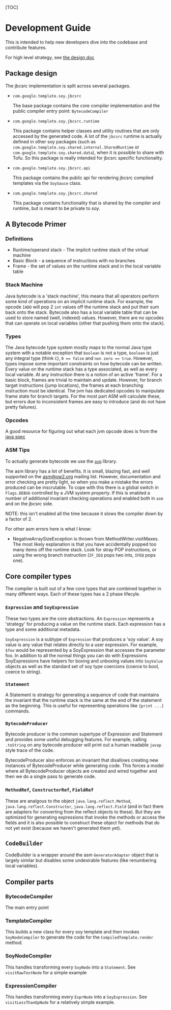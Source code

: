 [TOC]

# Development Guide

This is intended to help new developers dive into the codebase and contribute
features.

For high level strategy, see [the design doc](README.md)

## Package design

The jbcsrc implementation is split across several packages.

 * `com.google.template.soy.jbcsrc`

   The base package contains the core compiler implementation and the public
   compiler entry point: `BytecodeCompiler`

 * `com.google.template.soy.jbcsrc.runtime`

   This package contains helper classes and utility routines that are only
   accessed by the generated code.  A lot of the `jbcsrc` runtime is actually
   defined in other soy packages (such as
   `com.google.template.soy.shared.internal.SharedRuntime` or
   `com.google.template.soy.shared.data`), when it is possible to share with
   Tofu.  So this package is really intended for jbcsrc specific functionality.

 * `com.google.template.soy.jbcsrc.api`

   This package contains the public api for rendering jbcsrc compiled templates
   via the `SoySauce` class.

 * `com.google.template.soy.jbcsrc.shared`

   This package contains functionality that is shared by the compiler and
   runtime, but is meant to be private to soy.


## A Bytecode Primer

### Definitions

 * Runtime/operand stack - The implicit runtime stack of the virtual machine
 * Basic Block - a sequence of instructions with no branches
 * Frame - the set of values on the runtime stack and in the local variable
   table


### Stack Machine

Java bytecode is a 'stack machine', this means that all operators perform some
kind of operations on an implicit runtime stack.  For example, the opcode `IADD`
will pop 2 `int` values off the runtime stack and put their sum back onto the
stack.  Bytecode also has a local variable table that can be used to store
named (well, indexed) values.  However, there are no opcodes that can operate
on local variables (other that pushing them onto the stack).

### Types

The Java bytecode type system mostly maps to the normal Java type system with a
notable exception that `boolean` is not a type, `boolean` is just any integral
type (think `C`), `0 == false` and `non zero == true`. However, types impose
some important constraints on how bytecode can be written. Every value on the
runtime stack has a type associated, as well as every local variable.  At any
instruction there is a notion of an active 'frame'. For a basic block, frames
are trivial to maintain and update.  However, for branch target instructions
(jump locations), the frames at each branching instruction must be identical.
The jvm has dedicated opcodes to manipulate frame state for branch targets.
For the most part ASM will calculate these, but errors due to inconsistent
frames are easy to introduce (and do not have pretty failures).

### Opcodes

A good resource for figuring out what each jvm opcode does is from the
[java spec](http://docs.oracle.com/javase/specs/jvms/se7/html/jvms-6.html)


### ASM Tips

To actually generate bytecode we use the [`asm`](http://asm.ow2.org/) library.

The asm library has a lot of benefits. It is small, blazing fast, and well
supported on the asm@ow2.org mailing list. However, documentation and error
checking are pretty light, so when you make a mistake the errors produced can be
inscrutable.  To cope with this there is a global switch in `Flags.DEBUG`
controlled by a JVM system property.  If this is enabled a number of additional
invariant checking operations and enabled both in `asm` and on the jbcsrc side.

NOTE: this isn't enabled all the time because it slows the compiler down by a
factor of 2.

For other asm errors here is what I know:

 * NegativeArraySizeException is thrown from MethodWriter.visitMaxes.  The most
   likely explanation is that you have accidentally popped too many items off
   the runtime stack.  Look for stray POP instructions, or using the wrong
   branch instruction (`IF_IEQ` pops two ints, `IFEQ` pops one).

## Core compiler types

The compiler is built out of a few core types that are combined together in many
different ways.  Each of these types has a 2 phase lifecyle. 

### `Expression` and `SoyExpression`

These two types are the core abstractions.  An `Expression` represents a
'strategy' for producing a value on the runtime stack.  Each expression has a
type and some additional metadata.

`SoyExpression` is a subtype of `Expression` that produces a 'soy value'. A soy
value is any value that relates directly to a user expression.  For example,
`$foo` would be represented by a SoyExpression that accesses the parameter foo.
In addition to all the normal things you can do with Expressions SoyExpressions
have helpers for boxing and unboxing values into `SoyValue` objects as well as
the standard set of soy type coercions (coerce to bool, coerce to string).


### `Statement`

A Statement is strategy for generating a sequence of code that maintains the
invariant that the runtime stack is the same at the end of the statement as the
beginning.  This is useful for representing operations like `{print ...}` 
commands.


### `BytecodeProducer`

Bytecode producer is the common supertype of Expression and Statement and 
provides some useful debugging features.  For example, calling `.toString` on
any bytecode producer will print out a human readable `javap` style trace of the
code.

BytecodeProducer also enforces an invariant that disallows creating new instances
of BytecodeProducer while generating code.  This forces a model where all 
BytecodeProducer objects are created and wired together and then we do a single
pass to generate code.

### `MethodRef`, `ConstructorRef`, `FieldRef`

These are analgous to the object `java.lang.reflect.Method`,
`java.lang.reflect.Constructor`, `java.lang.reflect.Field` (and in fact there 
are adapters for converting from the reflect objects to these). But they are 
optimized for generating expressions that invoke the methods or access the
fields and it is also possible to construct these object for methods that do not
yet exist (because we haven't generated them yet).

## `CodeBuilder`

CodeBuilder is a wrapper around the asm `GeneratorAdapter` object that is 
largely similar but disables some undesirable features (like renumbering local
variables).


## Compiler parts

### BytecodeCompiler

The main entry point

### TemplateCompiler

This builds a new class for every soy template and then invokes `SoyNodeCompiler`
to generate the code for the `CompiledTemplate.render` method.

### SoyNodeCompiler

This handles transforming every `SoyNode` into a `Statement`.  See 
`visitRawTextNode` for a simple example

### ExpressionCompiler

This handles transforming every `ExprNode` into a `SoyExpression`. See 
`visitLessThanOpNode` for a relatively simple example.
